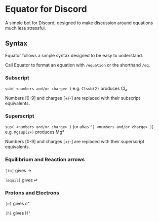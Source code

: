 # Equator for Discord
A simple bot for Discord, designed to make discussion around equations much less stressful.

## Syntax
Equator follows a simple syntax designed to be easy to understand.

Call Equator to format an equation with `/equation` or the shorthand `/eq`.

### Subscript
`sub( <numbers and/or charge> )`
e.g. `Clsub(2)` produces Cl₂

Numbers [0-9] and charges [+/-] are replaced with their subscript equivalents.

### Superscript
`sup( <numbers and/or charge> )` (or alias `^( <numbers and/or charge> )`).
e.g. `Mgsup(2+)` produces Mg²

Numbers [0-9] and charges [+/-] are replaced with their superscript equivalents.

### Equilibrium and Reaction arrows
`[to]` gives →

`[equil]` gives ⇌

### Protons and Electrons

`[e]` gives *e⁻*

`[h]` gives H⁺
